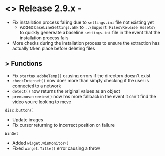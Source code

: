 # <> Release 2.9.x - 
- Fix installation process failing due to `settings.ini` file not existing yet
    - Added `baseLineSettings.ahk` to `..\Support Files\Release Assets\` to quickly genereate a baseline `settings.ini` file in the event that the installation process fails
- More checks during the installation process to ensure the extraction has actually taken place before deleting files

## > Functions
- Fix `startup.adobeTemp()` causing errors if the directory doesn't exist
- `checkInternet()` now does more than simply checking if the user is connected to a network
- `detect()` now returns the original values as an object
- `prem.movepreview()` now has more fallback in the event it can't find the video you're looking to move

`disc.button()`
- Update images
- Fix cursor returning to incorrect position on failure

`WinGet`
- Added `winget.WinMonitor()`
- Fixed `winget.Title()` error causing a throw